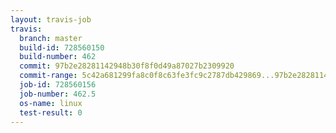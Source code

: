 ```yaml
---
layout: travis-job
travis:
  branch: master
  build-id: 728560150
  build-number: 462
  commit: 97b2e28281142948b30f8f0d49a87027b2309920
  commit-range: 5c42a681299fa8c0f8c63fe3fc9c2787db429869...97b2e28281142948b30f8f0d49a87027b2309920
  job-id: 728560156
  job-number: 462.5
  os-name: linux
  test-result: 0
---
```

